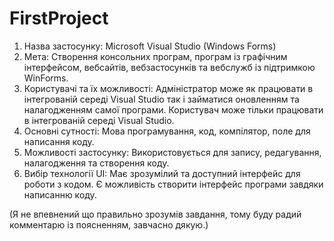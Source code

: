 # FirstProject
1. Назва застосунку: Microsoft Visual Studio (Windows Forms)
2. Мета: Створення консольних програм, програм із графічним інтерфейсом, вебсайтів, вебзастосунків та вебслужб із підтримкою WinForms.
3. Користувачі та їх можливості: 
Адміністратор може як працювати в інтегрованій середі Visual Studio так і займатися оновленням та налагодженням самої програми.
Користувач може тільки працювати в інтегрованій середі Visual Studio.
4. Основні сутності: Мова програмування, код, компілятор, поле для написання коду.
5. Можливості застосунку: Використовується для запису, редагування, налагодження та створення коду.
6. Вибір технології UI: Має зрозумілий та доступний інтерфейс для роботи з кодом. Є можливість створити інтерфейс програми завдяки написанню коду.

(Я не впевнений що правильно зрозумів завдання, тому буду радий комментарю із поясненням, завчасно дякую.)

